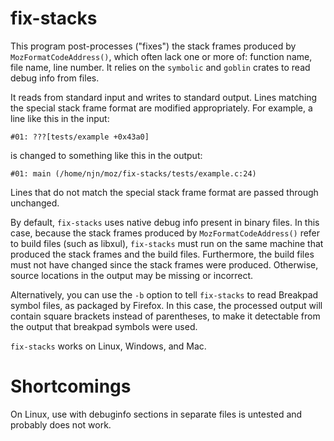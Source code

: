 # fix-stacks

This program post-processes ("fixes") the stack frames produced by
`MozFormatCodeAddress()`, which often lack one or more of: function name, file
name, line number. It relies on the `symbolic` and `goblin` crates to read
debug info from files.

It reads from standard input and writes to standard output. Lines matching the
special stack frame format are modified appropriately. For example, a line
like this in the input:
```
#01: ???[tests/example +0x43a0]
```
is changed to something like this in the output:
```
#01: main (/home/njn/moz/fix-stacks/tests/example.c:24)
```
Lines that do not match the special stack frame format are passed through
unchanged.

By default, `fix-stacks` uses native debug info present in binary files. In
this case, because the stack frames produced by `MozFormatCodeAddress()` refer
to build files (such as libxul), `fix-stacks` must run on the same machine that
produced the stack frames and the build files. Furthermore, the build files
must not have changed since the stack frames were produced. Otherwise, source
locations in the output may be missing or incorrect.

Alternatively, you can use the `-b` option to tell `fix-stacks` to read
Breakpad symbol files, as packaged by Firefox. In this case, the processed
output will contain square brackets instead of parentheses, to make it
detectable from the output that breakpad symbols were used.

`fix-stacks` works on Linux, Windows, and Mac.

# Shortcomings

On Linux, use with debuginfo sections in separate files is untested and
probably does not work.
